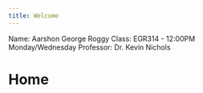 ```yaml
---
title: Welcome
---
```

Name: Aarshon George Roggy
Class: EGR314 - 12:00PM Monday/Wednesday
Professor: Dr. Kevin Nichols
# Home
